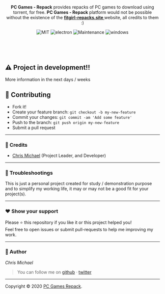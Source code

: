 
<p align="center">
  <strong>PC Games - Repack</strong> provides repacks of PC games to download using torrent, for free.      <strong>PC Games - Repack</strong> platform would not be possible without the existence of the   <strong> <a href="https://fitgirl-repacks.site"> fitgirl-repacks.site </a></strong> website, all credits to them :)
</p>


<p align="center">
  <img alt="MIT" src="https://img.shields.io/badge/License-MIT-blue.svg"/>
  <img alt="electron" src="https://img.shields.io/badge/electron-app-blue"/>
  <img alt="Maintenance" src="https://img.shields.io/badge/Maintained%3F-yes-blue.svg"/>
  <img src="https://badgen.net/badge/icon/windows?icon=windows&label" alt="windows"/>
</p>       
         
<br/><br/><br/>

## ⚠️ Project in development!!
More information in the next days / weeks

## **:handshake: Contributing**

- Fork it!
- Create your feature branch: `git checkout -b my-new-feature`
- Commit your changes: `git commit -am 'Add some feature'`
- Push to the branch: `git push origin my-new-feature`
- Submit a pull request

---

### **:busts_in_silhouette: Credits**

- [Chris Michael](https://github.com/ChrisMichaelPerezSantiago) (Project Leader, and Developer)

---

### **:anger: Troubleshootings**

This is just a personal project created for study / demonstration purpose and to simplify my working life, it may or may
not be a good fit for your project(s).

---

### **:heart: Show your support**

Please :star: this repository if you like it or this project helped you!\
Feel free to open issues or submit pull-requests to help me improving my work.


---


### **:robot: Author**

_*Chris Michael*_

> You can follow me on
[github](https://github.com/ChrisMichaelPerezSantiago)&nbsp;&middot;&nbsp;[twitter](https://twitter.com/Chris5855M)

---

Copyright © 2020 [PC Games Repack](https://github.com/ChrisMichaelPerezSantiago/pcgames-repack).
